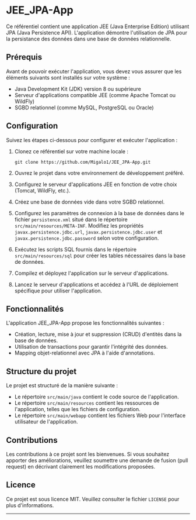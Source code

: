 # JEE_JPA-App

Ce référentiel contient une application JEE (Java Enterprise Edition) utilisant JPA (Java Persistence API). L'application démontre l'utilisation de JPA pour la persistance des données dans une base de données relationnelle.

## Prérequis

Avant de pouvoir exécuter l'application, vous devez vous assurer que les éléments suivants sont installés sur votre système :

- Java Development Kit (JDK) version 8 ou supérieure
- Serveur d'applications compatible JEE (comme Apache Tomcat ou WildFly)
- SGBD relationnel (comme MySQL, PostgreSQL ou Oracle)

## Configuration

Suivez les étapes ci-dessous pour configurer et exécuter l'application :

1. Clonez ce référentiel sur votre machine locale :

   ```
   git clone https://github.com/Migalo1/JEE_JPA-App.git
   ```

2. Ouvrez le projet dans votre environnement de développement préféré.

3. Configurez le serveur d'applications JEE en fonction de votre choix (Tomcat, WildFly, etc.).

4. Créez une base de données vide dans votre SGBD relationnel.

5. Configurez les paramètres de connexion à la base de données dans le fichier `persistence.xml` situé dans le répertoire `src/main/resources/META-INF`. Modifiez les propriétés `javax.persistence.jdbc.url`, `javax.persistence.jdbc.user` et `javax.persistence.jdbc.password` selon votre configuration.

6. Exécutez les scripts SQL fournis dans le répertoire `src/main/resources/sql` pour créer les tables nécessaires dans la base de données.

7. Compilez et déployez l'application sur le serveur d'applications.

8. Lancez le serveur d'applications et accédez à l'URL de déploiement spécifique pour utiliser l'application.

## Fonctionnalités

L'application JEE_JPA-App propose les fonctionnalités suivantes :

- Création, lecture, mise à jour et suppression (CRUD) d'entités dans la base de données.
- Utilisation de transactions pour garantir l'intégrité des données.
- Mapping objet-relationnel avec JPA à l'aide d'annotations.

## Structure du projet

Le projet est structuré de la manière suivante :

- Le répertoire `src/main/java` contient le code source de l'application.
- Le répertoire `src/main/resources` contient les ressources de l'application, telles que les fichiers de configuration.
- Le répertoire `src/main/webapp` contient les fichiers Web pour l'interface utilisateur de l'application.

## Contributions

Les contributions à ce projet sont les bienvenues. Si vous souhaitez apporter des améliorations, veuillez soumettre une demande de fusion (pull request) en décrivant clairement les modifications proposées.

## Licence

Ce projet est sous licence MIT. Veuillez consulter le fichier `LICENSE` pour plus d'informations.

---

